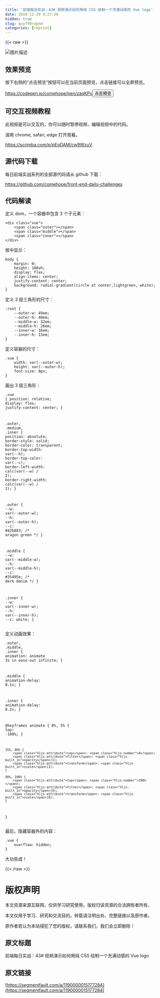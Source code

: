 ```yaml
---
title: '前端每日实战：43# 视频演示如何用纯 CSS 绘制一个充满动感的 Vue logo' 
date: 2018-11-29 9:27:38
hidden: true
slug: quyf99rapnd
categories: [reprint]
---
```


{{< raw >}}

                    
<p><span class="img-wrap"><img data-src="/img/bVbbQrP?w=500&amp;h=500" src="https://static.alili.tech/img/bVbbQrP?w=500&amp;h=500" alt="&#x56FE;&#x7247;&#x63CF;&#x8FF0;" title="&#x56FE;&#x7247;&#x63CF;&#x8FF0;" style="cursor: pointer; display: inline;"></span></p>
<h2 id="articleHeader0">&#x6548;&#x679C;&#x9884;&#x89C8;</h2>
<p>&#x6309;&#x4E0B;&#x53F3;&#x4FA7;&#x7684;&#x201C;&#x70B9;&#x51FB;&#x9884;&#x89C8;&#x201D;&#x6309;&#x94AE;&#x53EF;&#x4EE5;&#x5728;&#x5F53;&#x524D;&#x9875;&#x9762;&#x9884;&#x89C8;&#xFF0C;&#x70B9;&#x51FB;&#x94FE;&#x63A5;&#x53EF;&#x4EE5;&#x5168;&#x5C4F;&#x9884;&#x89C8;&#x3002;</p>
<p><a href="https://codepen.io/comehope/pen/zaqKPx" rel="nofollow noreferrer" target="_blank">https://codepen.io/comehope/pen/zaqKPx</a><button class="btn btn-xs btn-default ml10 preview" data-url="comehope/pen/zaqKPx" data-typeid="3">&#x70B9;&#x51FB;&#x9884;&#x89C8;</button></p>
<h2 id="articleHeader1">&#x53EF;&#x4EA4;&#x4E92;&#x89C6;&#x9891;&#x6559;&#x7A0B;</h2>
<p>&#x6B64;&#x89C6;&#x9891;&#x662F;&#x53EF;&#x4EE5;&#x4EA4;&#x4E92;&#x7684;&#xFF0C;&#x4F60;&#x53EF;&#x4EE5;&#x968F;&#x65F6;&#x6682;&#x505C;&#x89C6;&#x9891;&#xFF0C;&#x7F16;&#x8F91;&#x89C6;&#x9891;&#x4E2D;&#x7684;&#x4EE3;&#x7801;&#x3002;</p>
<p>&#x8BF7;&#x7528; chrome, safari, edge &#x6253;&#x5F00;&#x89C2;&#x770B;&#x3002;</p>
<p><a href="https://scrimba.com/p/pEgDAM/cw9WzuV" rel="nofollow noreferrer" target="_blank">https://scrimba.com/p/pEgDAM/cw9WzuV</a></p>
<h2 id="articleHeader2">&#x6E90;&#x4EE3;&#x7801;&#x4E0B;&#x8F7D;</h2>
<p>&#x6BCF;&#x65E5;&#x524D;&#x7AEF;&#x5B9E;&#x6218;&#x7CFB;&#x5217;&#x7684;&#x5168;&#x90E8;&#x6E90;&#x4EE3;&#x7801;&#x8BF7;&#x4ECE; github &#x4E0B;&#x8F7D;&#xFF1A;</p>
<p><a href="https://github.com/comehope/front-end-daily-challenges" rel="nofollow noreferrer" target="_blank">https://github.com/comehope/front-end-daily-challenges</a></p>
<h2 id="articleHeader3">&#x4EE3;&#x7801;&#x89E3;&#x8BFB;</h2>
<p>&#x5B9A;&#x4E49; dom&#xFF0C;&#x4E00;&#x4E2A;&#x5BB9;&#x5668;&#x4E2D;&#x5305;&#x542B; 3 &#x4E2A;&#x5B50;&#x5143;&#x7D20;&#xFF1A;</p>
<div class="widget-codetool" style="display:none;">
      <div class="widget-codetool--inner">
      <span class="selectCode code-tool" data-toggle="tooltip" data-placement="top" title="" data-original-title="&#x5168;&#x9009;"></span>
      <span type="button" class="copyCode code-tool" data-toggle="tooltip" data-placement="top" data-clipboard-text="&lt;div class=&quot;vue&quot;&gt;
    &lt;span class=&quot;outer&quot;&gt;&lt;/span&gt;
    &lt;span class=&quot;middle&quot;&gt;&lt;/span&gt;
    &lt;span class=&quot;inner&quot;&gt;&lt;/span&gt;
&lt;/div&gt;" title="" data-original-title="&#x590D;&#x5236;"></span>
      <span type="button" class="saveToNote code-tool" data-toggle="tooltip" data-placement="top" title="" data-original-title="&#x653E;&#x8FDB;&#x7B14;&#x8BB0;"></span>
      </div>
      </div><pre class="xml hljs"><code class="html"><span class="hljs-tag">&lt;<span class="hljs-name">div</span> <span class="hljs-attr">class</span>=<span class="hljs-string">&quot;vue&quot;</span>&gt;</span>
    <span class="hljs-tag">&lt;<span class="hljs-name">span</span> <span class="hljs-attr">class</span>=<span class="hljs-string">&quot;outer&quot;</span>&gt;</span><span class="hljs-tag">&lt;/<span class="hljs-name">span</span>&gt;</span>
    <span class="hljs-tag">&lt;<span class="hljs-name">span</span> <span class="hljs-attr">class</span>=<span class="hljs-string">&quot;middle&quot;</span>&gt;</span><span class="hljs-tag">&lt;/<span class="hljs-name">span</span>&gt;</span>
    <span class="hljs-tag">&lt;<span class="hljs-name">span</span> <span class="hljs-attr">class</span>=<span class="hljs-string">&quot;inner&quot;</span>&gt;</span><span class="hljs-tag">&lt;/<span class="hljs-name">span</span>&gt;</span>
<span class="hljs-tag">&lt;/<span class="hljs-name">div</span>&gt;</span></code></pre>
<p>&#x5C45;&#x4E2D;&#x663E;&#x793A;&#xFF1A;</p>
<div class="widget-codetool" style="display:none;">
      <div class="widget-codetool--inner">
      <span class="selectCode code-tool" data-toggle="tooltip" data-placement="top" title="" data-original-title="&#x5168;&#x9009;"></span>
      <span type="button" class="copyCode code-tool" data-toggle="tooltip" data-placement="top" data-clipboard-text="body {
    margin: 0;
    height: 100vh;
    display: flex;
    align-items: center;
    justify-content: center;
    background: radial-gradient(circle at center,lightgreen, white);
}" title="" data-original-title="&#x590D;&#x5236;"></span>
      <span type="button" class="saveToNote code-tool" data-toggle="tooltip" data-placement="top" title="" data-original-title="&#x653E;&#x8FDB;&#x7B14;&#x8BB0;"></span>
      </div>
      </div><pre class="css hljs"><code class="css"><span class="hljs-selector-tag">body</span> {
    <span class="hljs-attribute">margin</span>: <span class="hljs-number">0</span>;
    <span class="hljs-attribute">height</span>: <span class="hljs-number">100vh</span>;
    <span class="hljs-attribute">display</span>: flex;
    <span class="hljs-attribute">align-items</span>: center;
    <span class="hljs-attribute">justify-content</span>: center;
    <span class="hljs-attribute">background</span>: <span class="hljs-built_in">radial-gradient</span>(circle at center,lightgreen, white);
}</code></pre>
<p>&#x5B9A;&#x4E49; 3 &#x5C42;&#x4E09;&#x89D2;&#x5F62;&#x7684;&#x5C3A;&#x5BF8;&#xFF1A;</p>
<div class="widget-codetool" style="display:none;">
      <div class="widget-codetool--inner">
      <span class="selectCode code-tool" data-toggle="tooltip" data-placement="top" title="" data-original-title="&#x5168;&#x9009;"></span>
      <span type="button" class="copyCode code-tool" data-toggle="tooltip" data-placement="top" data-clipboard-text=":root {
    --outer-w: 49em;
    --outer-h: 40em;
    --middle-w: 32em;
    --middle-h: 26em;
    --inner-w: 16em;
    --inner-h: 13em;
}" title="" data-original-title="&#x590D;&#x5236;"></span>
      <span type="button" class="saveToNote code-tool" data-toggle="tooltip" data-placement="top" title="" data-original-title="&#x653E;&#x8FDB;&#x7B14;&#x8BB0;"></span>
      </div>
      </div><pre class="css hljs"><code class="css"><span class="hljs-selector-pseudo">:root</span> {
    <span class="hljs-attribute">--outer-w</span>: <span class="hljs-number">49em</span>;
    <span class="hljs-attribute">--outer-h</span>: <span class="hljs-number">40em</span>;
    <span class="hljs-attribute">--middle-w</span>: <span class="hljs-number">32em</span>;
    <span class="hljs-attribute">--middle-h</span>: <span class="hljs-number">26em</span>;
    <span class="hljs-attribute">--inner-w</span>: <span class="hljs-number">16em</span>;
    <span class="hljs-attribute">--inner-h</span>: <span class="hljs-number">13em</span>;
}</code></pre>
<p>&#x5B9A;&#x4E49;&#x5BB9;&#x5668;&#x7684;&#x5C3A;&#x5BF8;&#xFF1A;</p>
<div class="widget-codetool" style="display:none;">
      <div class="widget-codetool--inner">
      <span class="selectCode code-tool" data-toggle="tooltip" data-placement="top" title="" data-original-title="&#x5168;&#x9009;"></span>
      <span type="button" class="copyCode code-tool" data-toggle="tooltip" data-placement="top" data-clipboard-text=".vue {
    width: var(--outer-w);
    height: var(--outer-h);
    font-size: 8px;
}" title="" data-original-title="&#x590D;&#x5236;"></span>
      <span type="button" class="saveToNote code-tool" data-toggle="tooltip" data-placement="top" title="" data-original-title="&#x653E;&#x8FDB;&#x7B14;&#x8BB0;"></span>
      </div>
      </div><pre class="css hljs"><code class="css"><span class="hljs-selector-class">.vue</span> {
    <span class="hljs-attribute">width</span>: <span class="hljs-built_in">var</span>(--outer-w);
    <span class="hljs-attribute">height</span>: <span class="hljs-built_in">var</span>(--outer-h);
    <span class="hljs-attribute">font-size</span>: <span class="hljs-number">8px</span>;
}</code></pre>
<p>&#x753B;&#x51FA; 3 &#x5C42;&#x4E09;&#x89D2;&#x5F62;&#xFF1A;</p>
<div class="widget-codetool" style="display:none;">
      <div class="widget-codetool--inner">
      <span class="selectCode code-tool" data-toggle="tooltip" data-placement="top" title="" data-original-title="&#x5168;&#x9009;"></span>
      <span type="button" class="copyCode code-tool" data-toggle="tooltip" data-placement="top" data-clipboard-text=".vue {
    position: relative;
    display: flex;
    justify-content: center;
}

.outer,
.medium,
.inner {
    position: absolute;
    border-style: solid;
    border-color: transparent;
    border-top-width: var(--h);
    border-top-color: var(--c);
    border-left-width: calc(var(--w) / 2);
    border-right-width: calc(var(--w) / 2);
}

.outer {
    --w: var(--outer-w);
    --h: var(--outer-h);
    --c: #42b883; /* aragon green */
}

.middle {
    --w: var(--middle-w);
    --h: var(--middle-h);
    --c: #35495e;  /* derk denim */
}

.inner {
    --w: var(--inner-w);
    --h: var(--inner-h);
    --c: white;
}" title="" data-original-title="&#x590D;&#x5236;"></span>
      <span type="button" class="saveToNote code-tool" data-toggle="tooltip" data-placement="top" title="" data-original-title="&#x653E;&#x8FDB;&#x7B14;&#x8BB0;"></span>
      </div>
      </div><pre class="css hljs"><code class="css"><span class="hljs-selector-class">.vue</span> {
    <span class="hljs-attribute">position</span>: relative;
    <span class="hljs-attribute">display</span>: flex;
    <span class="hljs-attribute">justify-content</span>: center;
}

<span class="hljs-selector-class">.outer</span>,
<span class="hljs-selector-class">.medium</span>,
<span class="hljs-selector-class">.inner</span> {
    <span class="hljs-attribute">position</span>: absolute;
    <span class="hljs-attribute">border-style</span>: solid;
    <span class="hljs-attribute">border-color</span>: transparent;
    <span class="hljs-attribute">border-top-width</span>: <span class="hljs-built_in">var</span>(--h);
    <span class="hljs-attribute">border-top-color</span>: <span class="hljs-built_in">var</span>(--c);
    <span class="hljs-attribute">border-left-width</span>: <span class="hljs-built_in">calc</span>(var(--w) / <span class="hljs-number">2</span>);
    <span class="hljs-attribute">border-right-width</span>: <span class="hljs-built_in">calc</span>(var(--w) / <span class="hljs-number">2</span>);
}

<span class="hljs-selector-class">.outer</span> {
    <span class="hljs-attribute">--w</span>: <span class="hljs-built_in">var</span>(--outer-w);
    <span class="hljs-attribute">--h</span>: <span class="hljs-built_in">var</span>(--outer-h);
    <span class="hljs-attribute">--c</span>: <span class="hljs-number">#42b883</span>; <span class="hljs-comment">/* aragon green */</span>
}

<span class="hljs-selector-class">.middle</span> {
    <span class="hljs-attribute">--w</span>: <span class="hljs-built_in">var</span>(--middle-w);
    <span class="hljs-attribute">--h</span>: <span class="hljs-built_in">var</span>(--middle-h);
    <span class="hljs-attribute">--c</span>: <span class="hljs-number">#35495e</span>;  <span class="hljs-comment">/* derk denim */</span>
}

<span class="hljs-selector-class">.inner</span> {
    <span class="hljs-attribute">--w</span>: <span class="hljs-built_in">var</span>(--inner-w);
    <span class="hljs-attribute">--h</span>: <span class="hljs-built_in">var</span>(--inner-h);
    <span class="hljs-attribute">--c</span>: white;
}</code></pre>
<p>&#x5B9A;&#x4E49;&#x52A8;&#x753B;&#x6548;&#x679C;&#xFF1A;</p>
<div class="widget-codetool" style="display:none;">
      <div class="widget-codetool--inner">
      <span class="selectCode code-tool" data-toggle="tooltip" data-placement="top" title="" data-original-title="&#x5168;&#x9009;"></span>
      <span type="button" class="copyCode code-tool" data-toggle="tooltip" data-placement="top" data-clipboard-text=".outer,
.middle,
.inner {
    animation: animate 3s in ease-out infinite;
}

.middle {
    animation-delay: 0.1s;
}

.inner {
    animation-delay: 0.2s;
}

@keyframes animate {
    0%, 5% {
        top: -100%;
    }

    15%, 80% {
        top: 0;
        filter: opacity(1);
        transform: scale(1);
    }

    90%, 100% {
        top: 100%;
        filter: opacity(0);
        transform: scale(0);
    }
}" title="" data-original-title="&#x590D;&#x5236;"></span>
      <span type="button" class="saveToNote code-tool" data-toggle="tooltip" data-placement="top" title="" data-original-title="&#x653E;&#x8FDB;&#x7B14;&#x8BB0;"></span>
      </div>
      </div><pre class="css hljs"><code class="css"><span class="hljs-selector-class">.outer</span>,
<span class="hljs-selector-class">.middle</span>,
<span class="hljs-selector-class">.inner</span> {
    <span class="hljs-attribute">animation</span>: animate <span class="hljs-number">3s</span> in ease-out infinite;
}

<span class="hljs-selector-class">.middle</span> {
    <span class="hljs-attribute">animation-delay</span>: <span class="hljs-number">0.1s</span>;
}

<span class="hljs-selector-class">.inner</span> {
    <span class="hljs-attribute">animation-delay</span>: <span class="hljs-number">0.2s</span>;
}

@<span class="hljs-keyword">keyframes</span> animate {
    0%, 5% {
        <span class="hljs-attribute">top</span>: -<span class="hljs-number">100%</span>;
    }

    15%, 80% {
        <span class="hljs-attribute">top</span>: <span class="hljs-number">0</span>;
        <span class="hljs-attribute">filter</span>: <span class="hljs-built_in">opacity</span>(1);
        <span class="hljs-attribute">transform</span>: <span class="hljs-built_in">scale</span>(1);
    }

    90%, 100% {
        <span class="hljs-attribute">top</span>: <span class="hljs-number">100%</span>;
        <span class="hljs-attribute">filter</span>: <span class="hljs-built_in">opacity</span>(0);
        <span class="hljs-attribute">transform</span>: <span class="hljs-built_in">scale</span>(0);
    }
}</code></pre>
<p>&#x6700;&#x540E;&#xFF0C;&#x9690;&#x85CF;&#x5BB9;&#x5668;&#x5916;&#x7684;&#x5185;&#x5BB9;&#xFF1A;</p>
<div class="widget-codetool" style="display:none;">
      <div class="widget-codetool--inner">
      <span class="selectCode code-tool" data-toggle="tooltip" data-placement="top" title="" data-original-title="&#x5168;&#x9009;"></span>
      <span type="button" class="copyCode code-tool" data-toggle="tooltip" data-placement="top" data-clipboard-text=".vue {
    overflow: hidden;
}" title="" data-original-title="&#x590D;&#x5236;"></span>
      <span type="button" class="saveToNote code-tool" data-toggle="tooltip" data-placement="top" title="" data-original-title="&#x653E;&#x8FDB;&#x7B14;&#x8BB0;"></span>
      </div>
      </div><pre class="css hljs"><code class="css"><span class="hljs-selector-class">.vue</span> {
    <span class="hljs-attribute">overflow</span>: hidden;
}</code></pre>
<p>&#x5927;&#x529F;&#x544A;&#x6210;&#xFF01;</p>

                
{{< /raw >}}

# 版权声明
本文资源来源互联网，仅供学习研究使用，版权归该资源的合法拥有者所有，

本文仅用于学习、研究和交流目的。转载请注明出处、完整链接以及原作者。

原作者若认为本站侵犯了您的版权，请联系我们，我们会立即删除！

## 原文标题
前端每日实战：43# 视频演示如何用纯 CSS 绘制一个充满动感的 Vue logo

## 原文链接
[https://segmentfault.com/a/1190000015177284](https://segmentfault.com/a/1190000015177284)


